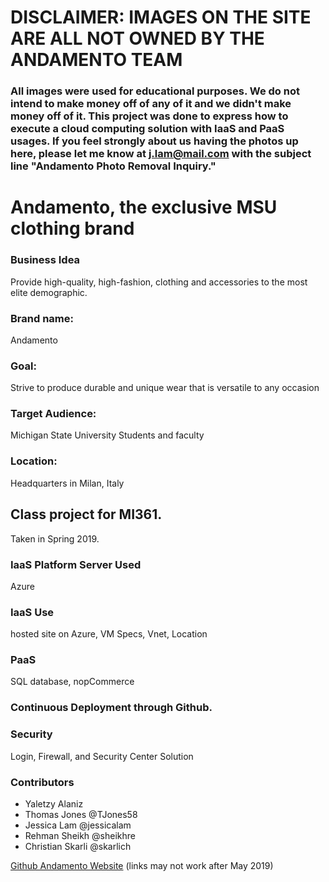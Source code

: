 
# DISCLAIMER: IMAGES ON THE SITE ARE ALL NOT OWNED BY THE ANDAMENTO TEAM
### All images were used for educational purposes. We do not intend to make money off of any of it and we didn't make money off of it. This project was done to express how to execute a cloud computing solution with IaaS and PaaS usages. If you feel strongly about us having the photos up here, please let me know at [j.lam@mail.com](j.lam@mail.com) with the subject line "Andamento Photo Removal Inquiry." 

# Andamento, the exclusive MSU clothing brand
### Business Idea
Provide high-quality, high-fashion, clothing and accessories to the most elite demographic. 
### Brand name:
Andamento
### Goal:
Strive to produce durable and unique wear that is versatile to any occasion
### Target Audience:
Michigan State University Students and faculty
### Location:
Headquarters in Milan, Italy

## Class project for MI361.
Taken in Spring 2019.
### IaaS Platform Server Used
Azure
### IaaS Use
hosted site on Azure,  VM Specs, Vnet, Location
### PaaS 
SQL database, nopCommerce
### Continuous Deployment through Github.
### Security 
Login, Firewall, and Security Center Solution

 ### Contributors
* Yaletzy Alaniz
* Thomas Jones @TJones58
* Jessica Lam @jessicalam
* Rehman Sheikh @sheikhre
* Christian Skarli @skarlich


[Github Andamento Website](https://jessicalam.github.io/Andamento/)
(links may not work after May 2019)


